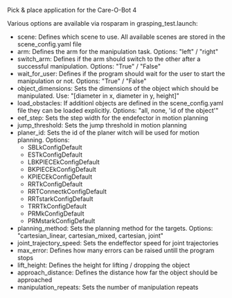 Pick &amp; place application for the Care-O-Bot 4

Various options are available via rosparam in grasping_test.launch:

- scene: Defines which scene to use. All available scenes are stored in the scene_config.yaml file
- arm: Defines the arm for the manipulation task. Options: "left" / "right"
- switch_arm: Defines if the arm should switch to the other after a successful manipulation. Options: "True" / "False"
- wait_for_user: Defines if the program should wait for the user to start the manipulation or not. Options: "True" / "False"
- object_dimensions: Sets the dimensions of the object which should be manipulated. Use: "[diameter in x, diameter in y, height]"
- load_obstacles: If additionl objects are defined in the scene_config.yaml file they can be loaded explicitly. Options:
                  "all, none, 'id of the object'"
- eef_step: Sets the step width for the endefector in motion planning
- jump_threshold: Sets the jump threshold in motion planning
- planer_id: Sets the id of the planer witch will be used for motion planning.
  Options:
    - SBLkConfigDefault
    - ESTkConfigDefault
    - LBKPIECEkConfigDefault
    - BKPIECEkConfigDefault
    - KPIECEkConfigDefault
    - RRTkConfigDefault
    - RRTConnectkConfigDefault
    - RRTstarkConfigDefault
    - TRRTkConfigDefault
    - PRMkConfigDefault
    - PRMstarkConfigDefault
- planning_method: Sets the planning method for the targets. Options: "cartesian_linear, cartesian_mixed, cartesian, joint"
- joint_trajectory_speed: Sets the endeffector speed for joint trajectories
- max_error: Defines how many errors can be raised untill the program stops
- lift_height: Defines the height for lifting / dropping the object
- approach_distance: Defines the distance how far the object should be approached
- manipulation_repeats: Sets the number of manipulation repeats